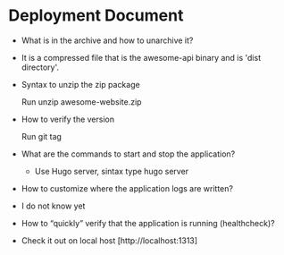 # Deployment Document

- What is in the archive and how to unarchive it?

- It is a compressed file that is the awesome-api binary and is 'dist directory'.

- Syntax to unzip the zip package
  
  Run unzip awesome-website.zip

- How to verify the version
  
  Run git tag

- What are the commands to start and stop the application?

  - Use Hugo server, sintax type hugo server

- How to customize where the application logs are written?

- I do not know yet

- How to “quickly” verify that the application is running (healthcheck)?

- Check it out on local host [http://localhost:1313]